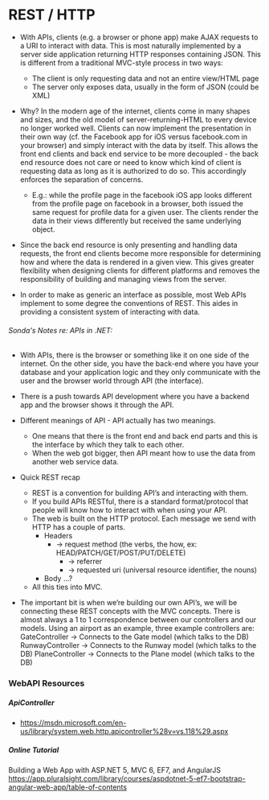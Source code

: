 # REST / HTTP

* With APIs, clients (e.g. a browser or phone app) make AJAX requests to a URI to interact with data. This is most naturally implemented by a server side application returning HTTP responses containing JSON. This is different from a traditional MVC-style process in two ways:
  * The client is only requesting data and not an entire view/HTML page
  * The server only exposes data, usually in the form of JSON (could be XML)

* Why? In the modern age of the internet, clients come in many shapes and sizes, and the old model of server-returning-HTML to every device no longer worked well. Clients can now implement the presentation in their own way (cf. the Facebook app for iOS versus facebook.com in your browser) and simply interact with the data by itself. This allows the front end clients and back end service to be more decoupled - the back end resource does not care or need to know which kind of client is requesting data as long as it is authorized to do so. This accordingly enforces the separation of concerns.
  * E.g.: while the profile page in the facebook iOS app looks different from the profile page on facebook in a browser, both issued the same request for profile data for a given user. The clients render the data in their views differently but received the same underlying object.

* Since the back end resource is only presenting and handling data requests, the front end clients become more responsible for determining how and where the data is rendered in a given view. This gives greater flexibility when designing clients for different platforms and removes the responsibility of building and managing views from the server.

* In order to make as generic an interface as possible, most Web APIs implement to some degree the conventions of REST. This aides in providing a consistent system of interacting with data.


###### Sonda's Notes re: APIs in .NET:
* With APIs, there is the browser or something like it on one side of the internet. On the other side, you have the back-end where you have your database and your application logic and they only communicate with the user and the browser world through API (the interface).
* There is a push towards API development where you have a backend app and the browser shows it through the API.
* Different meanings of API - API actually has two meanings.
  * One means that there is the front end and back end parts and this is the interface by which they talk to each other.
  * When the web got bigger, then API meant how to use the data from another web service data.
* Quick REST recap
    * REST is a convention for building API’s and interacting with them.  
    * If you build APIs RESTful, there is a standard format/protocol that people will know how to interact with when using your API.
    * The web is built on the HTTP protocol.  Each message we send with HTTP has a couple of parts.
  	  * Headers
        * → request method (the verbs, the how, ex: HEAD/PATCH/GET/POST/PUT/DELETE)
  		  * → referrer
  		  * → requested uri (universal resource identifier, the nouns)
  	  * Body
  		...?
    * All this ties into MVC.

* The important bit is when we’re building our own API’s, we will be connecting these REST concepts with the MVC concepts.  There is almost always a 1 to 1 correspondence between our controllers and our models.  Using an airport as an example, three example controllers are:
  	GateController → Connects to the Gate model (which talks to the DB)
  	RunwayController → Connects to the Runway model (which talks to the DB)
  	PlaneController  → Connects to the Plane model (which talks to the DB)

### WebAPI Resources

##### ApiController
* https://msdn.microsoft.com/en-us/library/system.web.http.apicontroller%28v=vs.118%29.aspx

##### Online Tutorial
Building a Web App with ASP.NET 5, MVC 6, EF7, and AngularJS
https://app.pluralsight.com/library/courses/aspdotnet-5-ef7-bootstrap-angular-web-app/table-of-contents